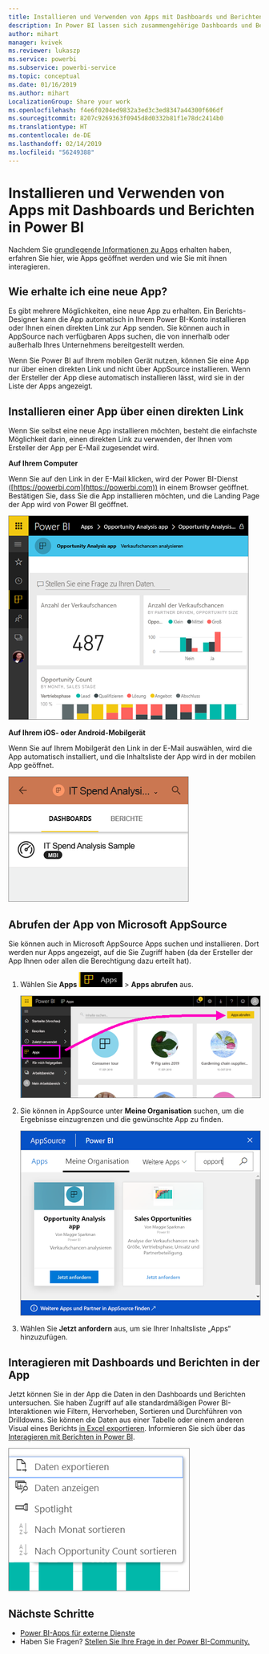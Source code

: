 ```yaml
---
title: Installieren und Verwenden von Apps mit Dashboards und Berichten in Power BI
description: In Power BI lassen sich zusammengehörige Dashboards und Berichte zu Apps zusammenfassen.
author: mihart
manager: kvivek
ms.reviewer: lukaszp
ms.service: powerbi
ms.subservice: powerbi-service
ms.topic: conceptual
ms.date: 01/16/2019
ms.author: mihart
LocalizationGroup: Share your work
ms.openlocfilehash: f4e6f0204ed9832a3ed3c3ed8347a44300f606df
ms.sourcegitcommit: 8207c9269363f0945d8d0332b81f1e78dc2414b0
ms.translationtype: HT
ms.contentlocale: de-DE
ms.lasthandoff: 02/14/2019
ms.locfileid: "56249388"
---
```

# <a name="install-and-use-apps-with-dashboards-and-reports-in-power-bi"></a>Installieren und Verwenden von Apps mit Dashboards und Berichten in Power BI
Nachdem Sie [grundlegende Informationen zu Apps](end-user-apps.md) erhalten haben, erfahren Sie hier, wie Apps geöffnet werden und wie Sie mit ihnen interagieren. 

## <a name="ways-to-get-a-new-app"></a>Wie erhalte ich eine neue App?
Es gibt mehrere Möglichkeiten, eine neue App zu erhalten. Ein Berichts-Designer kann die App automatisch in Ihrem Power BI-Konto installieren oder Ihnen einen direkten Link zur App senden. Sie können auch in AppSource nach verfügbaren Apps suchen, die von innerhalb oder außerhalb Ihres Unternehmens bereitgestellt werden. 

Wenn Sie Power BI auf Ihrem mobilen Gerät nutzen, können Sie eine App nur über einen direkten Link und nicht über AppSource installieren. Wenn der Ersteller der App diese automatisch installieren lässt, wird sie in der Liste der Apps angezeigt.

## <a name="install-an-app-from-a-direct-link"></a>Installieren einer App über einen direkten Link
Wenn Sie selbst eine neue App installieren möchten, besteht die einfachste Möglichkeit darin, einen direkten Link zu verwenden, der Ihnen vom Ersteller der App per E-Mail zugesendet wird.  

**Auf Ihrem Computer** 

Wenn Sie auf den Link in der E-Mail klicken, wird der Power BI-Dienst ([https://powerbi.com](https://powerbi.com)) in einem Browser geöffnet. Bestätigen Sie, dass Sie die App installieren möchten, und die Landing Page der App wird von Power BI geöffnet.

![App-Startseite im Power BI-Dienst](./media/end-user-app-view/power-bi-app-landing-page-opportunity-480.png)

**Auf Ihrem iOS- oder Android-Mobilgerät** 

Wenn Sie auf Ihrem Mobilgerät den Link in der E-Mail auswählen, wird die App automatisch installiert, und die Inhaltsliste der App wird in der mobilen App geöffnet. 

![Inhaltsliste der App auf dem Mobilgerät](./media/end-user-app-view/power-bi-app-index-it-spend-360.png)

## <a name="get-the-app-from-microsoft-appsource"></a>Abrufen der App von Microsoft AppSource
Sie können auch in Microsoft AppSource Apps suchen und installieren. Dort werden nur Apps angezeigt, auf die Sie Zugriff haben (da der Ersteller der App Ihnen oder allen die Berechtigung dazu erteilt hat).

1. Wählen Sie **Apps** ![„Apps“ im linken Navigationsbereich](./media/end-user-apps/power-bi-apps-bar.png) > **Apps abrufen** aus. 
   
     ![Symbol „Apps abrufen“](./media/end-user-app-view/power-bi-get-apps.png)
2. Sie können in AppSource unter **Meine Organisation** suchen, um die Ergebnisse einzugrenzen und die gewünschte App zu finden.
   
     ![In AppSource unter „Meine Organisation“](./media/end-user-app-view/power-bi-appsource-my-org.png)
3. Wählen Sie **Jetzt anfordern** aus, um sie Ihrer Inhaltsliste „Apps“ hinzuzufügen. 

## <a name="interact-with-the-dashboards-and-reports-in-the-app"></a>Interagieren mit Dashboards und Berichten in der App
Jetzt können Sie in der App die Daten in den Dashboards und Berichten untersuchen. Sie haben Zugriff auf alle standardmäßigen Power BI-Interaktionen wie Filtern, Hervorheben, Sortieren und Durchführen von Drilldowns. Sie können die Daten aus einer Tabelle oder einem anderen Visual eines Berichts [in Excel exportieren](end-user-export-data.md). Informieren Sie sich über das [Interagieren mit Berichten in Power BI](end-user-reading-view.md). 

![Exportieren von Daten aus einem Power BI-Visual](./media/end-user-app-view/power-bi-service-export-data-visual.png)


## <a name="next-steps"></a>Nächste Schritte
* [Power BI-Apps für externe Dienste](end-user-connect-to-services.md)
* Haben Sie Fragen? [Stellen Sie Ihre Frage in der Power BI-Community.](http://community.powerbi.com/)

